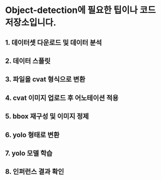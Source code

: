 # Object-detection에 필요한 팁이나 코드 저장소입니다.


## 1. 데이터셋 다운로드 및 데이터 분석

## 2. 데이터 스플릿

## 3. 파일을 cvat 형식으로 변환

## 4. cvat 이미지 업로드 후 어노테이션 적용

## 5. bbox 재구성 및 이미지 정제

## 6. yolo 형태로 변환

## 7. yolo 모델 학습

## 8. 인퍼런스 결과 확인
